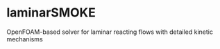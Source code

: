 laminarSMOKE
============

OpenFOAM-based solver for laminar reacting flows with detailed kinetic mechanisms
